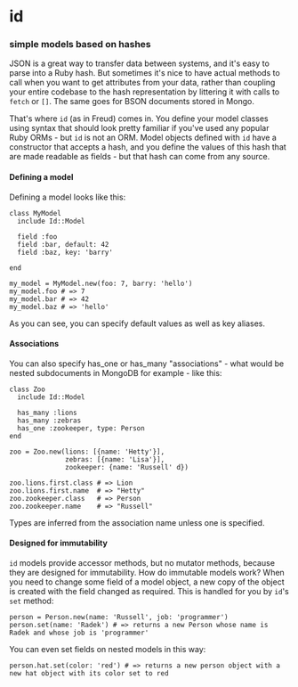 # id
### simple models based on hashes

JSON is a great way to transfer data between systems, and it's easy to parse into a Ruby hash. But sometimes it's nice to have actual methods to call when you want to get attributes from your data, rather than coupling your entire codebase to the hash representation by littering it with calls to `fetch` or `[]`. The same goes for BSON documents stored in Mongo.

That's where `id` (as in Freud) comes in. You define your model classes using syntax that should look pretty familiar if you've used any popular Ruby ORMs - but `id` is not an ORM. Model objects defined with `id` have a constructor that accepts a hash, and you define the values of this hash that are made readable as fields - but that hash can come from any source.

#### Defining a model

Defining a model looks like this:

    class MyModel
      include Id::Model

      field :foo
      field :bar, default: 42
      field :baz, key: 'barry'

    end

    my_model = MyModel.new(foo: 7, barry: 'hello')
    my_model.foo # => 7
    my_model.bar # => 42
    my_model.baz # => 'hello'

As you can see, you can specify default values as well as key aliases.

#### Associations

You can also specify has_one or has_many "associations" - what would be nested subdocuments in MongoDB for example - like this:

    class Zoo
      include Id::Model

      has_many :lions
      has_many :zebras
      has_one :zookeeper, type: Person
    end

    zoo = Zoo.new(lions: [{name: 'Hetty'}],
                  zebras: [{name: 'Lisa'}],
                  zookeeper: {name: 'Russell' d})

    zoo.lions.first.class # => Lion
    zoo.lions.first.name  # => "Hetty"
    zoo.zookeeper.class   # => Person
    zoo.zookeeper.name    # => "Russell"

Types are inferred from the association name unless one is specified.

#### Designed for immutability

`id` models provide accessor methods, but no mutator methods, because they are designed for immutability. How do immutable models work? When you need to change some field of a model object, a new copy of the object is created with the field changed as required. This is handled for you by `id`'s `set` method:

    person = Person.new(name: 'Russell', job: 'programmer')
    person.set(name: 'Radek') # => returns a new Person whose name is Radek and whose job is 'programmer'

You can even set fields on nested models in this way:

    person.hat.set(color: 'red') # => returns a new person object with a new hat object with its color set to red
